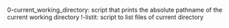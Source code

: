 0-current_working_directory: script that prints the absolute pathname of the current working directory
!-listit: script to list files of current directory
